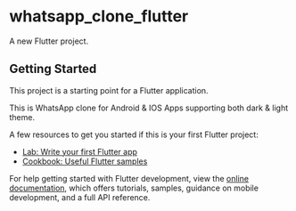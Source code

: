 # whatsapp_clone_flutter

A new Flutter project.

## Getting Started

This project is a starting point for a Flutter application.

This is WhatsApp clone for Android & IOS Apps supporting both dark & light theme.

A few resources to get you started if this is your first Flutter project:

- [Lab: Write your first Flutter app](https://docs.flutter.dev/get-started/codelab)
- [Cookbook: Useful Flutter samples](https://docs.flutter.dev/cookbook)

For help getting started with Flutter development, view the
[online documentation](https://docs.flutter.dev/), which offers tutorials,
samples, guidance on mobile development, and a full API reference.
